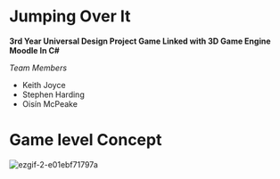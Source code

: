 ﻿# **Jumping Over It**
**3rd Year Universal Design Project Game Linked with 3D Game Engine Moodle In C#**

*Team Members*
- Keith Joyce
- Stephen Harding 
- Oisín McPeake

# **Game level Concept**
![ezgif-2-e01ebf71797a](https://user-images.githubusercontent.com/61129328/137211122-99e42608-d814-4485-8068-25e7bec57741.gif)
